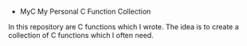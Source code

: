 * MyC
My Personal C Function Collection

In this repository are C functions which I wrote. The idea is to create a collection
of C functions which I often need.
